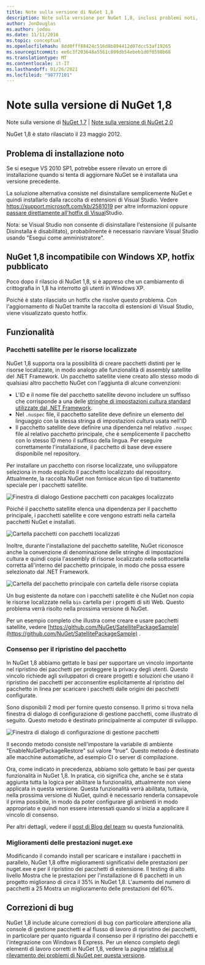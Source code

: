 ```yaml
---
title: Note sulla versione di NuGet 1,8
description: Note sulla versione per NuGet 1,8, inclusi problemi noti, correzioni di bug, funzionalità aggiunte e DCR.
author: JonDouglas
ms.author: jodou
ms.date: 11/11/2016
ms.topic: conceptual
ms.openlocfilehash: 8dd0fff88424c516d8b894412d07dcc53af19265
ms.sourcegitcommit: ee6c3f203648a5561c809db54ebeb1d0f0598b68
ms.translationtype: MT
ms.contentlocale: it-IT
ms.lasthandoff: 01/26/2021
ms.locfileid: "98777101"
---
```

# <a name="nuget-18-release-notes"></a>Note sulla versione di NuGet 1,8

Note sulla versione di [NuGet 1,7](../release-notes/nuget-1.7.md)  |  [Note sulla versione di NuGet 2,0](../release-notes/nuget-2.0.md)

NuGet 1,8 è stato rilasciato il 23 maggio 2012.

## <a name="known-installation-issue"></a>Problema di installazione noto
Se si esegue VS 2010 SP1, potrebbe essere rilevato un errore di installazione quando si tenta di aggiornare NuGet se è installata una versione precedente.

La soluzione alternativa consiste nel disinstallare semplicemente NuGet e quindi installarlo dalla raccolta di estensioni di Visual Studio.  Vedere <https://support.microsoft.com/kb/2581019> per altre informazioni oppure [passare direttamente all'hotfix di Visual](http://bit.ly/vsixcertfix)Studio.

Nota: se Visual Studio non consente di disinstallare l'estensione (il pulsante Disinstalla è disabilitato), probabilmente è necessario riavviare Visual Studio usando "Esegui come amministratore".

## <a name="nuget-18-incompatible-with-windows-xp-hotfix-published"></a>NuGet 1,8 incompatibile con Windows XP, hotfix pubblicato

Poco dopo il rilascio di NuGet 1,8, si è appreso che un cambiamento di crittografia in 1,8 ha interrotto gli utenti in Windows XP.

Poiché è stato rilasciato un hotfix che risolve questo problema.  Con l'aggiornamento di NuGet tramite la raccolta di estensioni di Visual Studio, viene visualizzato questo hotfix.

## <a name="features"></a>Funzionalità

### <a name="satellite-packages-for-localized-resources"></a>Pacchetti satellite per le risorse localizzate
NuGet 1,8 supporta ora la possibilità di creare pacchetti distinti per le risorse localizzate, in modo analogo alle funzionalità di assembly satellite del .NET Framework.  Un pacchetto satellite viene creato allo stesso modo di qualsiasi altro pacchetto NuGet con l'aggiunta di alcune convenzioni:

* L'ID e il nome file del pacchetto satellite devono includere un suffisso che corrisponde a una delle [stringhe di impostazioni cultura standard utilizzate dal .NET Framework](/openspecs/windows_protocols/ms-lcid/a9eac961-e77d-41a6-90a5-ce1a8b0cdb9c).
* Nel `.nuspec` file, il pacchetto satellite deve definire un elemento del linguaggio con la stessa stringa di impostazioni cultura usata nell'ID
* Il pacchetto satellite deve definire una dipendenza nel relativo `.nuspec` file al relativo pacchetto principale, che è semplicemente il pacchetto con lo stesso ID meno il suffisso della lingua.  Per eseguire correttamente l'installazione, il pacchetto di base deve essere disponibile nel repository.

Per installare un pacchetto con risorse localizzate, uno sviluppatore seleziona in modo esplicito il pacchetto localizzato dal repository. Attualmente, la raccolta NuGet non fornisce alcun tipo di trattamento speciale per i pacchetti satellite.

![Finestra di dialogo Gestione pacchetti con pacakges localizzato](./media/dlg-w-loc-packs.png)

Poiché il pacchetto satellite elenca una dipendenza per il pacchetto principale, i pacchetti satellite e core vengono estratti nella cartella pacchetti NuGet e installati.

![Cartella pacchetti con pacchetti localizzati](./media/fldr-loc-packs.png)

Inoltre, durante l'installazione del pacchetto satellite, NuGet riconosce anche la convenzione di denominazione delle stringhe di impostazioni cultura e quindi copia l'assembly di risorse localizzato nella sottocartella corretta all'interno del pacchetto principale, in modo che possa essere selezionato dal .NET Framework.

![Cartella del pacchetto principale con cartella delle risorse copiata](./media/fldr-copied-loc.png)

Un bug esistente da notare con i pacchetti satellite è che NuGet non copia le risorse localizzate nella `bin` cartella per i progetti di siti Web.  Questo problema verrà risolto nella prossima versione di NuGet.

Per un esempio completo che illustra come creare e usare pacchetti satellite, vedere [https://github.com/NuGet/SatellitePackageSample](https://github.com/NuGet/SatellitePackageSample) .

### <a name="package-restore-consent"></a>Consenso per il ripristino del pacchetto
In NuGet 1,8 abbiamo gettato le basi per supportare un vincolo importante nel ripristino dei pacchetti per proteggere la privacy degli utenti. Questo vincolo richiede agli sviluppatori di creare progetti e soluzioni che usano il ripristino dei pacchetti per acconsentire esplicitamente al ripristino del pacchetto in linea per scaricare i pacchetti dalle origini dei pacchetti configurate.

Sono disponibili 2 modi per fornire questo consenso. Il primo si trova nella finestra di dialogo di configurazione di gestione pacchetti, come illustrato di seguito.  Questo metodo è destinato principalmente ai computer di sviluppo.

![Finestra di dialogo di configurazione di gestione pacchetti](./media/pr-consent-configdlg.png)

Il secondo metodo consiste nell'impostare la variabile di ambiente "EnableNuGetPackageRestore" sul valore "true".  Questo metodo è destinato alle macchine automatiche, ad esempio CI o server di compilazione.

Ora, come indicato in precedenza, abbiamo solo gettato le basi per questa funzionalità in NuGet 1,8.  In pratica, ciò significa che, anche se è stata aggiunta tutta la logica per abilitare la funzionalità, attualmente non viene applicata in questa versione. Questa funzionalità verrà abilitata, tuttavia, nella prossima versione di NuGet, quindi è necessario renderla consapevole il prima possibile, in modo da poter configurare gli ambienti in modo appropriato e quindi non essere interessati quando si inizia a applicare il vincolo di consenso.

Per altri dettagli, vedere il [post di Blog del team](http://blog.nuget.org/20120518/package-restore-and-consent.html) su questa funzionalità.

### <a name="nugetexe-performance-improvements"></a>Miglioramenti delle prestazioni nuget.exe
Modificando il comando install per scaricare e installare i pacchetti in parallelo, NuGet 1,8 offre miglioramenti significativi delle prestazioni per nuget.exe e per il ripristino dei pacchetti di estensione.  Il testing di alto livello Mostra che le prestazioni per l'installazione di 6 pacchetti in un progetto migliorano di circa il 35% in NuGet 1,8.  L'aumento del numero di pacchetti a 25 Mostra un miglioramento delle prestazioni del 60%.

## <a name="bug-fixes"></a>Correzioni di bug
NuGet 1,8 include alcune correzioni di bug con particolare attenzione alla console di gestione pacchetti e al flusso di lavoro di ripristino dei pacchetti, in particolare per quanto riguarda il consenso per il ripristino dei pacchetti e l'integrazione con Windows 8 Express.
Per un elenco completo degli elementi di lavoro corretti in NuGet 1,8, vedere la pagina [relativa al rilevamento dei problemi di NuGet per questa versione](http://nuget.codeplex.com/workitem/list/advanced?keyword=&status=Closed&type=All&priority=All&release=NuGet%201.8&assignedTo=All&component=All&sortField=Votes&sortDirection=Descending&page=0).